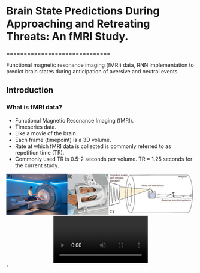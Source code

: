 # Brain State Predictions During Approaching and Retreating Threats: An fMRI Study.
==============================

Functional magnetic resonance imaging (fMRI) data, RNN implementation to predict brain states during anticipation of aversive and neutral events.


## Introduction

### What is fMRI data?

- Functional Magnetic Resonance Imaging (fMRI).
- Timeseries data.
- Like a movie of the brain.
- Each frame (timepoint) is a 3D volume.
- Rate at which fMRI data is collected is commonly referred to as repetition time (TR).
- Commonly used TR is 0.5-2 seconds per volume. TR = 1.25 seconds for the current study.

<img src="./support/images/fmri-setup.png" alt="fMRI data" width="500"/>


<div align="middle">
<video width="50%" controls>
      <source src="support/videos/emoprox2Exp.mp4" type="video/mp4">
</video></div>"